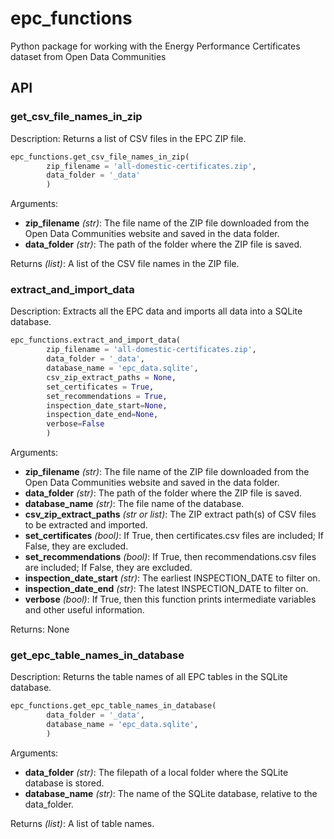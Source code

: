 # epc_functions
Python package for working with the Energy Performance Certificates dataset from Open Data Communities




## API

### get_csv_file_names_in_zip

Description: Returns a list of CSV files in the EPC ZIP file.

```python
epc_functions.get_csv_file_names_in_zip(
        zip_filename = 'all-domestic-certificates.zip',
        data_folder = '_data'
        )
```

Arguments:
- **zip_filename** *(str)*: The file name of the ZIP file downloaded from the Open Data Communities website and saved in the data folder.
- **data_folder** *(str)*: The path of the folder where the ZIP file is saved.

Returns *(list)*: A list of the CSV file names in the ZIP file.


### extract_and_import_data

Description: Extracts all the EPC data and imports all data into a SQLite database.

```python
epc_functions.extract_and_import_data(
        zip_filename = 'all-domestic-certificates.zip',
        data_folder = '_data',
        database_name = 'epc_data.sqlite',
        csv_zip_extract_paths = None,
        set_certificates = True,
        set_recommendations = True,
        inspection_date_start=None,
        inspection_date_end=None,
        verbose=False
        )
```

Arguments:
- **zip_filename** *(str)*: The file name of the ZIP file downloaded from the Open Data Communities website and saved in the data folder.
- **data_folder** *(str)*: The path of the folder where the ZIP file is saved.
- **database_name** *(str)*: The file name of the database.
- **csv_zip_extract_paths** *(str or list)*: The ZIP extract path(s) of CSV files to be extracted and imported.
- **set_certificates** *(bool)*: If True, then certificates.csv files are included; If False, they are excluded.
- **set_recommendations** *(bool)*: If True, then recommendations.csv files are included; If False, they are excluded.
- **inspection_date_start** *(str)*: The earliest INSPECTION_DATE to filter on.
- **inspection_date_end** *(str)*: The latest INSPECTION_DATE to filter on.
- **verbose** *(bool)*: If True, then this function prints intermediate variables and other useful information.

Returns: None


### get_epc_table_names_in_database

Description: Returns the table names of all EPC tables in the SQLite database.

```python
epc_functions.get_epc_table_names_in_database(
        data_folder = '_data',
        database_name = 'epc_data.sqlite',
        )
```

Arguments:
- **data_folder** *(str)*: The filepath of a local folder where the SQLite database is stored.
- **database_name** *(str)*: The name of the SQLite database, relative to the data_folder.

Returns *(list)*: A list of table names.



